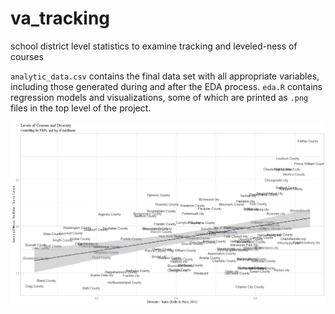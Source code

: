 # va_tracking
school district level statistics to examine tracking and leveled-ness of courses

`analytic_data.csv` contains the final data set with all appropriate variables, including those generated during and after the EDA process. `eda.R` contains regression models and visualizations, some of which are printed as `.png` files in the top level of the project. 



![](https://github.com/McCartneyAC/va_tracking/blob/master/plot_c_names_no_points.png?raw=true)
